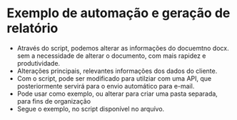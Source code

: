 # Exemplo de automação e geração de relatório
- Através do script, podemos alterar as informações do docuemtno docx. sem a necessidade de alterar o documento, com mais rapidez e produtividade.
- Alterações principais, relevantes informações dos dados do cliente.
- Com o script, pode ser modificado para utilziar com uma API, que posteriormente servirá para o envio automático para e-mail.
- Pode usar como exemplo, ou alterar para criar uma pasta separada, para fins de organização
- Segue o exemplo, no script disponível no arquívo.
